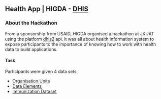 ## Health App | HIGDA - [DHIS](https://dhis2.org)

### About the Hackathon
From a sponsorship from USAID, HIGDA organised a hackathon at JKUAT using the platform [dhis2](https://dhis2.org) api.
It was all about health information system to expose participants to the importance of knowing how to work with health data to build applications.

#### Task
Participants were given 4 data sets
  * [Organisation Units](https://play.dhis2.org/release1/api/organisationUnits.json?paging=false)
  * [Data Elements](https://play.dhis2.org/release1/api/dataElements.json?paging=false)
  * [Immunization Dataset](https://play.dhis2.org/release1/api/25/analytics.json?dimension=dx:YtbsuPPo010;l6byfWFUGaP;s46m5MS0hxu&dimension=pe:LAST_12_MONTHS&filter=ou:ImspTQPwCqd&displayProperty=NAME&skipMeta=true)
